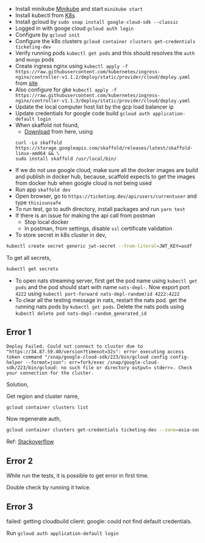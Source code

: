 - Install minikube [Minikube](https://minikube.sigs.k8s.io/docs/start/) and start `minikube start`
- Install kubectl from [K8s](https://kubernetes.io/docs/tasks/tools/install-kubectl-linux/)
- Install gcloud by `sudo snap install google-cloud-sdk --classic`
- Logged in with googe cloud `gcloud auth login`
- Configure by `gcloud init`
- Configure the k8s clusters `gcloud container clusters get-credentials ticketing-dev`
- Verify running pods `kubectl get pods` and this should resolves the `auth` and `mongo` pods
- Create ingress nginx using `kubectl apply -f https://raw.githubusercontent.com/kubernetes/ingress-nginx/controller-v1.1.2/deploy/static/provider/cloud/deploy.yaml ` from [site](https://kubernetes.github.io/ingress-nginx/deploy/)
- Also configure for gke `kubectl apply -f https://raw.githubusercontent.com/kubernetes/ingress-nginx/controller-v1.1.3/deploy/static/provider/cloud/deploy.yaml`
- Update the local computer host list by the gcp load balancer ip
- Update credentials for google code build `gcloud auth application-default login`
- When skaffold not found,
  - [Download](https://skaffold.dev/docs/install/) from here, using
  ```
  curl -Lo skaffold https://storage.googleapis.com/skaffold/releases/latest/skaffold-linux-amd64 && \
  sudo install skaffold /usr/local/bin/
  ```
- If we do not use google cloud, make sure all the docker images are build and publish in docker hub, because, scaffold expects to get the images from docker hub when google cloud is not being used
- Run app `skaffold dev`
- Open browser, go to `https://ticketing.dev/api/users/currentuser` and type `thisisunsafe`
- To run test, go to auth directory, install packages and run `yarn test`
- If there is an issue for making the api call from postman
  - Stop local docker
  - In postman, from settings, disable `ssl` certificate validation
- To store secret in k8s cluster in dev,

```bash
kubectl create secret generic jwt-secret --from-literal=JWT_KEY=asdf
```

To get all secrets,

```bash
kubectl get secrets
```

- To open nats streaming server, first get the pod name using `kubectl get pods` and the pod should start with name `nats-depl-`. Now export port `4222` using `kubectl port-forward nats-depl-random)id 4222:4222`
- To clear all the testing message in nats, restart the nats pod. get the running nats pods by `kubectl get pods`. Delete the nats pods using `kubectl delete pod nats-depl-random_generated_id`

## Error 1

```
Deploy Failed. Could not connect to cluster due to "https://34.87.59.40/version?timeout=32s": error executing access token command "/snap/google-cloud-sdk/223/bin/gcloud config config-helper --format=json": err=fork/exec /snap/google-cloud-sdk/223/bin/gcloud: no such file or directory output= stderr=. Check your connection for the cluster.
```

Solution,

Get region and cluster name,

```bash
gcloud container clusters list
```

Now regenerate auth,

```bash
gcloud container clusters get-credentials ticketing-dev --zone=asia-southeast1-a
```

Ref: [Stackoverflow](https://stackoverflow.com/questions/56654149/error-executing-access-token-command-google-google-cloud-sdk-bin-gcloud-config)

## Error 2

While run the tests, it is possible to get error in first time.

Double check by running it twice.

## Error 3

failed: getting cloudbuild client: google: could not find default credentials.

Run `gcloud auth application-default login`
